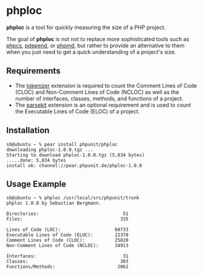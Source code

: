 phploc
======

**phploc** is a tool for quickly measuring the size of a PHP project.

The goal of **phploc** is not not to replace more sophisticated tools such as [phpcs](http://pear.php.net/PHP_CodeSniffer), [pdepend](http://pdepend.org/), or [phpmd](http://phpmd.org/), but rather to provide an alternative to them when you just need to get a quick understanding of a project's size.

Requirements
------------

* The [tokenizer](http://www.php.net/tokenizer) extension is required to count the Comment Lines of Code (CLOC) and Non-Comment Lines of Code (NCLOC) as well as the number of interfaces, classes, methods, and functions of a project.
* The [parsekit](http://pecl.php.net/package/parsekit) extension is an optional requirement and is used to count the Executable Lines of Code (ELOC) of a project.

Installation
------------

    sb@ubuntu ~ % pear install phpunit/phploc
    downloading phploc-1.0.0.tgz ...
    Starting to download phploc-1.0.0.tgz (5,834 bytes)
    .....done: 5,834 bytes
    install ok: channel://pear.phpunit.de/phploc-1.0.0

Usage Example
-------------

    sb@ubuntu ~ % phploc /usr/local/src/phpunit/trunk 
    phploc 1.0.0 by Sebastian Bergmann.

    Directories:                               51
    Files:                                    335

    Lines of Code (LOC):                    60733
    Executable Lines of Code (ELOC):        22378
    Comment Lines of Code (CLOC):           25820
    Non-Comment Lines of Code (NCLOC):      34913

    Interfaces:                                31
    Classes:                                  303
    Functions/Methods:                       2062

